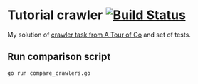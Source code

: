 # Tutorial crawler [![Build Status](https://travis-ci.org/amorgun/go-tour-crawler.svg?branch=master)](https://travis-ci.org/amorgun/go-tour-crawler)
My solution of [crawler task from A Tour of Go](https://tour.golang.org/concurrency/10) and set of tests.
## Run comparison script
```
go run compare_crawlers.go
```
